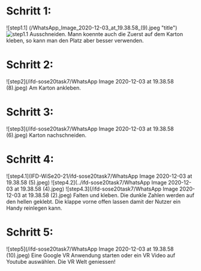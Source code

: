 
# Schritt 1: 
  ![step1.1] (/WhatsApp_Image_2020-12-03_at_19.38.58_(9).jpeg "title")
  ![step1.1](/WhatsApp_Image_2020-12-03_at_19.38.58_(7).jpeg "title")
Ausschneiden. Mann koennte auch die Zuerst auf dem Karton kleben, so kann man den Platz aber besser verwenden.


# Schritt 2: 
![step2](/ifd-sose20task7/WhatsApp Image 2020-12-03 at 19.38.58 (8).jpeg)
Am Karton ankleben. 

# Schritt 3: 
  ![step3](/ifd-sose20task7/WhatsApp Image 2020-12-03 at 19.38.58 (6).jpeg)
Karton nachschneiden.


# Schritt 4:
![step4.1](IFD-WiSe20-21/ifd-sose20task7/WhatsApp Image 2020-12-03 at 19.38.58 (5).jpeg)
![step4.2](../ifd-sose20task7/WhatsApp Image 2020-12-03 at 19.38.58 (4).jpeg)
![step4.3](/ifd-sose20task7/WhatsApp Image 2020-12-03 at 19.38.58 (2).jpeg)
Falten und kleben. Die dunkle Zahlen werden auf den hellen geklebt. Die klappe vorne offen lassen damit der Nutzer ein Handy reinlegen kann. 

# Schritt 5:

![step5](/ifd-sose20task7/WhatsApp Image 2020-12-03 at 19.38.58 (10).jpeg)
Eine Google VR Anwendung starten oder ein VR Video auf Youtube auswählen. Die VR Welt geniessen!
